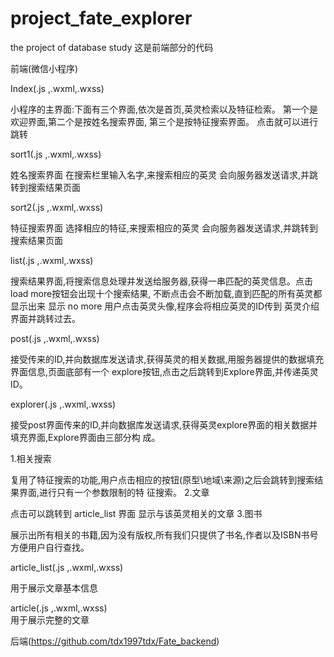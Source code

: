 # project_fate_explorer
the project of database study
这是前端部分的代码

前端(微信小程序)  

Index(.js ,.wxml,.wxss)  

小程序的主界面:下面有三个界面,依次是首页,英灵检索以及特征检索。 第一个是欢迎界面,第二个是按姓名搜索界面, 第三个是按特征搜索界面。 点击就可以进行跳转  

sort1(.js ,.wxml,.wxss)  

姓名搜索界面 在搜索栏里输入名字,来搜索相应的英灵 会向服务器发送请求,并跳转到搜索结果页面  

sort2(.js ,.wxml,.wxss)   

特征搜索界面 选择相应的特征,来搜索相应的英灵 会向服务器发送请求,并跳转到搜索结果页面  

list(.js ,.wxml,.wxss)   

搜索结果界面,将搜索信息处理并发送给服务器,获得一串匹配的英灵信息。点击load more按钮会出现十个搜索结果, 不断点击会不断加载,直到匹配的所有英灵都显示出来 显示 no more 用户点击英灵头像,程序会将相应英灵的ID传到 英灵介绍界面并跳转过去。  

post(.js ,.wxml,.wxss)   

接受传来的ID,并向数据库发送请求,获得英灵的相关数据,用服务器提供的数据填充界面信息,页面底部有一个 explore按钮,点击之后跳转到Explore界面,并传递英灵ID。  

explorer(.js ,.wxml,.wxss)  

接受post界面传来的ID,并向数据库发送请求,获得英灵explore界面的相关数据并填充界面,Explore界面由三部分构 成。 

1.相关搜索  

复用了特征搜索的功能,用户点击相应的按钮(原型\地域\来源)之后会跳转到搜索结果界面,进行只有一个参数限制的特 征搜索。
2.文章  

点击可以跳转到 article_list 界面 显示与该英灵相关的文章
3.图书  

展示出所有相关的书籍,因为没有版权,所有我们只提供了书名,作者以及ISBN书号方便用户自行查找。 

article_list(.js ,.wxml,.wxss)  

用于展示文章基本信息  

article(.js ,.wxml,.wxss)  
用于展示完整的文章  


后端(https://github.com/tdx1997tdx/Fate_backend)
